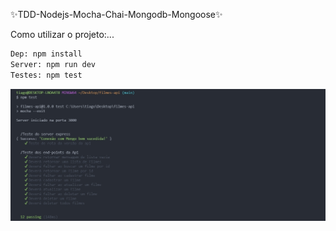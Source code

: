 ✨TDD-Nodejs-Mocha-Chai-Mongodb-Mongoose✨

Como utilizar o projeto:...

```sh
Dep: npm install
Server: npm run dev
Testes: npm test
```


<p><img alt="Texto da propriedade alt" title="Propriedade title" src="https://github.com/tiagoperroni/TDD-Node-Mocha-Chai-Mongodb/blob/main/assets/1.jpg" /></p>

